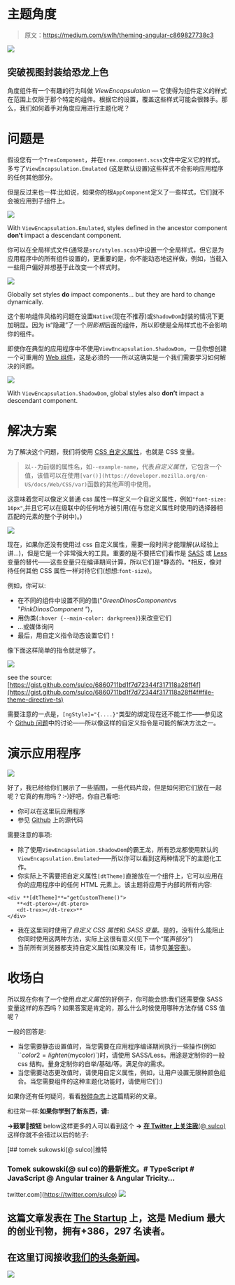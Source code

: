 # 主题角度

> 原文：<https://medium.com/swlh/theming-angular-c869827738c3>

![](img/6d544d8c8ed0e9a60cbbd108b1785d33.png)

## 突破视图封装给恐龙上色

角度组件有一个有趣的行为叫做 *ViewEncapsulation —* 它使得为组件定义的样式在范围上仅限于那个特定的组件。根据它的设置，覆盖这些样式可能会很棘手。那么，我们如何着手对角度应用进行主题化呢？

# 问题是

假设您有一个`TrexComponent`，并在`trex.component.scss`文件中定义它的样式。多亏了`ViewEncapsulation.Emulated` (这是默认设置)这些样式不会影响应用程序的任何其他部分。

但是反过来也一样:比如说，如果你的根`AppComponent`定义了一些样式，它们就不会被应用到子组件上。

![](img/abd782d71c33f480472a01a17c5f335b.png)

With `ViewEncapsulation.Emulated`, styles defined in the ancestor component **don’t** impact a descendant component.

你可以在全局样式文件(通常是`src/styles.scss`)中设置一个全局样式，但它是为应用程序中的所有组件设置的，更重要的是，你不能动态地这样做，例如，当载入一些用户偏好并想基于此改变一个样式时。

![](img/5fa0dc19f773f790b54b9616234eef48.png)

Globally set styles **do** impact components… but they are hard to change dynamically.

这个影响组件风格的问题在设置`Native`(现在不推荐)或`ShadowDom`封装的情况下更加明显。因为 is“隐藏”了一个*阴影根*后面的组件，所以即使是全局样式也不会影响你的组件。

即使你在典型的应用程序中不使用`ViewEncapsulation.ShadowDom`，一旦你想创建一个可重用的 [Web 组件](/@tomsu/building-web-components-with-angular-elements-746cd2a38d5b)，这是必须的——所以这确实是一个我们需要学习如何解决的问题。

![](img/119c36b00e726283787e0989f871043d.png)

With `ViewEncapsulation.ShadowDom`, global styles also **don’t** impact a descendant component.

# 解决方案

为了解决这个问题，我们将使用 [CSS 自定义属性](https://developer.mozilla.org/en-US/docs/Web/CSS/--*)，也就是 CSS 变量。

> 以`--`为前缀的属性名，如`--example-name`，代表*自定义属性*，它包含一个值，该值可以在使用`[var()](https://developer.mozilla.org/en-US/docs/Web/CSS/var)`函数的其他声明中使用。

这意味着您可以像定义普通 css 属性一样定义一个自定义属性，例如`"font-size: 16px"`,并且它可以在级联中的任何地方被引用(在与您定义属性时使用的选择器相匹配的元素的整个子树中)。)

![](img/ef22dc2dd44b91eabff73734b55bff02.png)

现在，如果你还没有使用过 css 自定义属性，需要一段时间才能理解(从经验上讲…)，但是它是一个非常强大的工具。重要的是不要把它们看作是 [SASS](http://sass-lang.com) 或 [Less](http://lesscss.org/) 变量的替代——这些变量只在编译期间计算，所以它们是*静态的。*相反，像对待任何其他 CSS 属性一样对待它们(想想:`font-size`)。

例如，你可以:

*   在不同的组件中设置不同的值("*GreenDinosComponent*vs "*PinkDinosComponent "*)，
*   用伪类(`:hover {--main-color: darkgreen}`)来改变它们
*   …或媒体询问
*   最后，用自定义指令动态设置它们！

像下面这样简单的指令就足够了。

![](img/376bb7f7cc376d2576b2ad62a4845759.png)

see the source: [https://gist.github.com/sulco/6860711bd1f7d72344f317118a28ff4f](https://gist.github.com/sulco/6860711bd1f7d72344f317118a28ff4f#file-theme-directive-ts)

需要注意的一点是，`[ngStyle]="{....}"`类型的绑定现在还不能工作——参见这个 [Github 问题](https://github.com/angular/angular/issues/9343)中的讨论——所以像这样的自定义指令是可能的解决方法之一。

# 演示应用程序

![](img/6e30cf778dd0d98ca143527549b60063.png)

好了，我已经给你们展示了一些插图，一些代码片段，但是如何把它们放在一起呢？它真的有用吗？:-)好吧，你自己看吧:

*   你可以在这里玩应用程序
*   参见 [Github](https://github.com/sulco/dino-themes) 上的源代码

需要注意的事项:

*   除了使用`ViewEncapsulation.ShadowDom`的霸王龙，所有恐龙都使用默认的`ViewEncapsulation.Emulated`——所以你可以看到这两种情况下的主题化工作。
*   你实际上不需要把自定义属性`[dtTheme]`直接放在一个组件上，它可以应用在你的应用程序中的任何 HTML 元素上。该主题将应用于内部的所有内容:

```
<div **[dtTheme]**="getCustomTheme()">
   **<dt-ptero></dt-ptero>
   <dt-trex></dt-trex>**
</div>
```

*   我在这里同时使用了*自定义 CSS 属性*和 *SASS 变量*。是的，没有什么能阻止你同时使用这两种方法，实际上这很有意义(见下一个“尾声部分”)
*   当前所有浏览器都支持自定义属性(如果没有 IE，请参见[兼容表](https://developer.mozilla.org/en-US/docs/Web/CSS/Using_CSS_variables#Browser_compatibility))。

# 收场白

所以现在你有了一个使用*自定义属性*的好例子，你可能会想:我们还需要像 SASS 变量这样的东西吗？如果答案是肯定的，那么什么时候使用哪种方法存储 CSS 值呢？

一般的回答是:

*   当您需要静态设置值时，当您需要在应用程序编译期间执行一些操作(例如``$color2 = lighten($mycolor)`)时，请使用 SASS/Less。用途是定制你的一般 css 结构。量身定制你的自举/基础/等。满足你的需求。
*   当您需要动态更改值时，请使用自定义属性，例如，让用户设置无限种颜色组合。当您需要组件的这种主题化功能时，请使用它们:)

如果你还有任何疑问，看看[粉碎杂志](https://www.smashingmagazine.com/2018/05/css-custom-properties-strategy-guide/)上这篇精彩的文章。

和往常一样:**如果你学到了新东西，请:**

**→鼓掌👏按钮** below️这样更多的人可以看到这个
**→** [**在 Twitter 上关注我**(@ sulco)](https://twitter.com/sulco)这样你就不会错过以后的帖子:

[](https://twitter.com/sulco) [## tomek sukowski(@ sulco)|推特

### Tomek sukowski(@ sul co)的最新推文。# TypeScript # JavaScript @ Angular trainer & Angular Tricity…

twitter.com](https://twitter.com/sulco) [![](img/308a8d84fb9b2fab43d66c117fcc4bb4.png)](https://medium.com/swlh)

## 这篇文章发表在 [The Startup](https://medium.com/swlh) 上，这是 Medium 最大的创业刊物，拥有+386，297 名读者。

## 在这里订阅接收[我们的头条新闻](http://growthsupply.com/the-startup-newsletter/)。

[![](img/b0164736ea17a63403e660de5dedf91a.png)](https://medium.com/swlh)